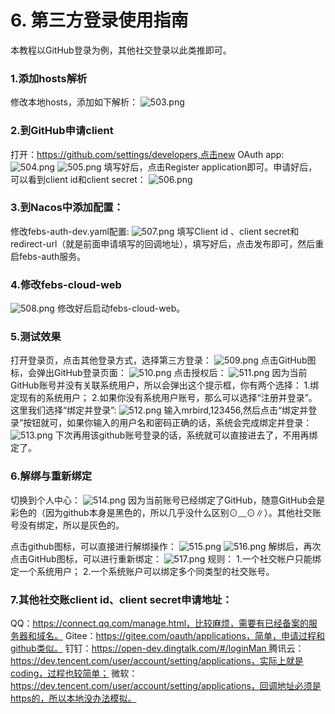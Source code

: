 # 6. 第三方登录使用指南

本教程以GitHub登录为例，其他社交登录以此类推即可。

### 1.添加hosts解析

修改本地hosts，添加如下解析：
![503.png](https://s2.ax1x.com/2019/12/02/QmL72d.png)

### 2.到GitHub申请client

打开：https://github.com/settings/developers,点击new OAuth app:
![504.png](https://s2.ax1x.com/2019/12/02/QmLxIS.png)
![505.png](https://s2.ax1x.com/2019/12/02/QmOCxs.png)
填写好后，点击Register application即可。申请好后，可以看到client id和client secret：
![506.png](https://s2.ax1x.com/2019/12/02/QmOreP.png)

### 3.到Nacos中添加配置：

修改febs-auth-dev.yaml配置:
![507.png](https://s2.ax1x.com/2019/12/02/QmOnG4.png)
填写Client id 、client secret和redirect-url（就是前面申请填写的回调地址），填写好后，点击发布即可，然后重启febs-auth服务。

### 4.修改febs-cloud-web

![508.png](https://s2.ax1x.com/2019/12/02/QmOIe0.png)
修改好后启动febs-cloud-web。

### 5.测试效果

打开登录页，点击其他登录方式，选择第三方登录：
![509.png](https://s2.ax1x.com/2019/12/02/QmOXl9.png)
点击GitHub图标，会弹出GitHub登录页面：
![510.png](https://s2.ax1x.com/2019/12/02/QmXpTK.png)
点击授权后：
![511.png](https://s2.ax1x.com/2019/12/02/QmXkSH.png)
因为当前GitHub账号并没有关联系统用户，所以会弹出这个提示框，你有两个选择：
1.绑定现有的系统用户；
2.如果你没有系统用户账号，那么可以选择“注册并登录”。
这里我们选择“绑定并登录”:
![512.png](https://s2.ax1x.com/2019/12/02/QmXMtS.png)
输入mrbird,123456,然后点击“绑定并登录”按钮就可，如果你输入的用户名和密码正确的话，系统会完成绑定并登录：
![513.png](https://s2.ax1x.com/2019/12/02/QmX1pQ.png)
下次再用该github账号登录的话，系统就可以直接进去了，不用再绑定了。

### 6.解绑与重新绑定

切换到个人中心：
![514.png](https://s2.ax1x.com/2019/12/02/QmXt00.png)
因为当前账号已经绑定了GitHub，随意GitHub会是彩色的（因为github本身是黑色的，所以几乎没什么区别⊙﹏⊙∥）。其他社交账号没有绑定，所以是灰色的。

点击github图标，可以直接进行解绑操作：
![515.png](https://s2.ax1x.com/2019/12/02/QmXsXR.png)
![516.png](https://s2.ax1x.com/2019/12/02/QmX6n1.png)
解绑后，再次点击GitHub图标，可以进行重新绑定：
![517.png](https://s2.ax1x.com/2019/12/02/QmX49e.png)
规则：
1.一个社交帐户只能绑定一个系统用户；
2.一个系统账户可以绑定多个同类型的社交账号。

### 7.其他社交账client id、client secret申请地址：

QQ：https://connect.qq.com/manage.html，比较麻烦，需要有已经备案的服务器和域名。
Gitee：https://gitee.com/oauth/applications，简单，申请过程和github类似。
钉钉：[https://open-dev.dingtalk.com/#/loginMan
](https://open-dev.dingtalk.com/#/loginMan)
腾讯云：https://dev.tencent.com/user/account/setting/applications，实际上就是coding，过程也较简单；
微软：https://dev.tencent.com/user/account/setting/applications，回调地址必须是https的，所以本地没办法模拟。